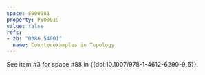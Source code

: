 ```yaml
---
space: S000081
property: P000019
value: false
refs:
- zb: "0386.54001"
  name: Counterexamples in Topology
---
```


See item #3 for space #88 in {{doi:10.1007/978-1-4612-6290-9_6}}.
